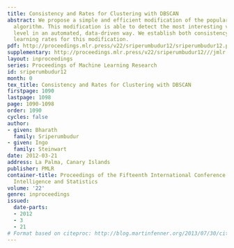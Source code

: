 ```yaml
---
title: Consistency and Rates for Clustering with DBSCAN
abstract: We propose a simple and efficient modification of the popular DBSCAN clustering
  algorithm. This modification is able to detect the most interesting vertical threshold
  level in an automated, data-driven way. We establish both consistency and optimal
  learning rates for this modification.
pdf: http://proceedings.mlr.press/v22/sriperumbudur12/sriperumbudur12.pdf
supplementary: http://proceedings.mlr.press/v22/sriperumbudur12///jmlr.org/proceedings/papers/v22/sriperumbudur12/sriperumbudur12Supple.pdf
layout: inproceedings
series: Proceedings of Machine Learning Research
id: sriperumbudur12
month: 0
tex_title: Consistency and Rates for Clustering with DBSCAN
firstpage: 1090
lastpage: 1098
page: 1090-1098
order: 1090
cycles: false
author:
- given: Bharath
  family: Sriperumbudur
- given: Ingo
  family: Steinwart
date: 2012-03-21
address: La Palma, Canary Islands
publisher: PMLR
container-title: Proceedings of the Fifteenth International Conference on Artificial
  Intelligence and Statistics
volume: '22'
genre: inproceedings
issued:
  date-parts:
  - 2012
  - 3
  - 21
# Format based on citeproc: http://blog.martinfenner.org/2013/07/30/citeproc-yaml-for-bibliographies/
---
```

